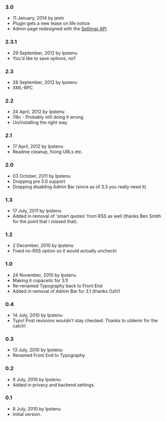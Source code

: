 ### 3.0 ###
* 11 January, 2014 by jesin
* Plugin gets a new lease on life notice
* Admin page redesigned with the [Settings API](http://codex.wordpress.org/Settings_API)

### 2.3.1 ###
* 29 September, 2012 by Ipstenu
* You'd like to save options, no?

### 2.3 ###
* 28 September, 2012 by Ipstenu
* XML-RPC

### 2.2 ###
* 24 April, 2012 by Ipstenu
* i18n - Probably still doing it wrong.
* Un/installing the <em>right</em> way.

### 2.1 ###
* 17 April, 2012 by Ipstenu
* Readme cleanup, fixing URLs etc.

### 2.0 ###
* 03 October, 2011 by Ipstenu
* Dropping pre 3.0 support
* Dropping disabling Admin Bar (since as of 3.3 you really need it)

### 1.3 ###
* 17 July, 2011 by Ipstenu
* Added in removal of 'smart quotes' from RSS as well (thanks Ben Smith for the point that I missed that).

### 1.2 ###
* 2 December, 2010 by Ipstenu
* Fixed no-RSS option so it would actually uncheck!

### 1.0 ###
* 24 November, 2010 by Ipstenu
* Making it copacetic for 3.1!
* Re-renamed Typography back to Front End
* Added in removal of Admin Bar for 3.1 (thanks Ozh!)

### 0.4 ###
* 14 July, 2010 by Ipstenu
* Typo! Post revisions wouldn't stay checked. Thanks to utdemir for the catch!

### 0.3 ###
* 13 July, 2010 by Ipstenu
* Renamed Front End to Typography

### 0.2 ###
* 9 July, 2010 by Ipstenu
* Added in privacy and backend settings.

### 0.1 ###
* 8 July, 2010 by Ipstenu
* Initial version.
